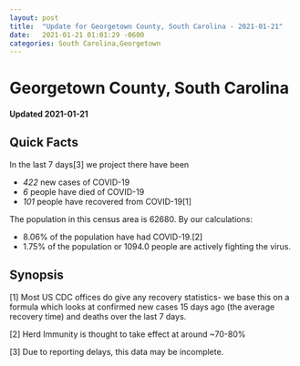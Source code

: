```yaml
---
layout: post
title:  "Update for Georgetown County, South Carolina - 2021-01-21"
date:   2021-01-21 01:01:29 -0600
categories: South Carolina,Georgetown
---
```


# Georgetown County, South Carolina
#### Updated 2021-01-21

## Quick Facts

In the last 7 days[3] we project there have been
- *422* new cases of COVID-19
- *6* people have died of COVID-19
- *101* people have recovered from COVID-19[1]

The population in this census area is 62680. By our calculations:
- 8.06% of the population have had COVID-19.[2]
- 1.75% of the population or 1094.0 people are actively fighting the virus.

## Synopsis




[1] Most US CDC offices do give any recovery statistics- we base this on a formula which looks at confirmed new cases
15 days ago (the average recovery time) and deaths over the last 7 days.

[2] Herd Immunity is thought to take effect at around ~70-80%

[3] Due to reporting delays, this data may be incomplete.
 
    